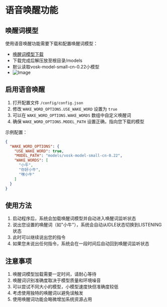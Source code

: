 # 语音唤醒功能

## 唤醒词模型

使用语音唤醒功能需要下载和配置唤醒词模型：

- [唤醒词模型下载](https://alphacephei.com/vosk/models)
- 下载完成后解压放至根目录/models
- 默认读取vosk-model-small-cn-0.22小模型
- ![Image](./images/唤醒词.png)

## 启用语音唤醒

1. 打开配置文件 `/config/config.json`
2. 修改 `WAKE_WORD_OPTIONS.USE_WAKE_WORD` 设置为 `true`
3. 可以在 `WAKE_WORD_OPTIONS.WAKE_WORDS` 数组中自定义唤醒词
4. 确保 `WAKE_WORD_OPTIONS.MODEL_PATH` 设置正确，指向您下载的模型

示例配置：
```json
{
  "WAKE_WORD_OPTIONS": {
    "USE_WAKE_WORD": true,
    "MODEL_PATH": "models/vosk-model-small-cn-0.22",
    "WAKE_WORDS": [
      "小牛",
      "你好小牛",
      "嘿小牛"
    ]
  }
}
```

## 使用方法

1. 启动程序后，系统会加载唤醒词模型并自动进入唤醒词监听状态
2. 说出您设置的唤醒词（如"小牛"），系统会自动从IDLE状态切换到LISTENING状态
3. 此时可以继续说出您的指令
4. 如果您未说出任何指令，系统会在一段时间后自动回到唤醒词监听状态

## 注意事项

1. 唤醒词模型加载需要一定时间，请耐心等待
2. 唤醒词识别准确度取决于模型质量和环境噪音
3. 可以尝试不同大小的模型，小模型速度快但准确度较低
4. 考虑使用独特的唤醒词以避免误触发
5. 使用唤醒词功能会略微增加系统资源占用